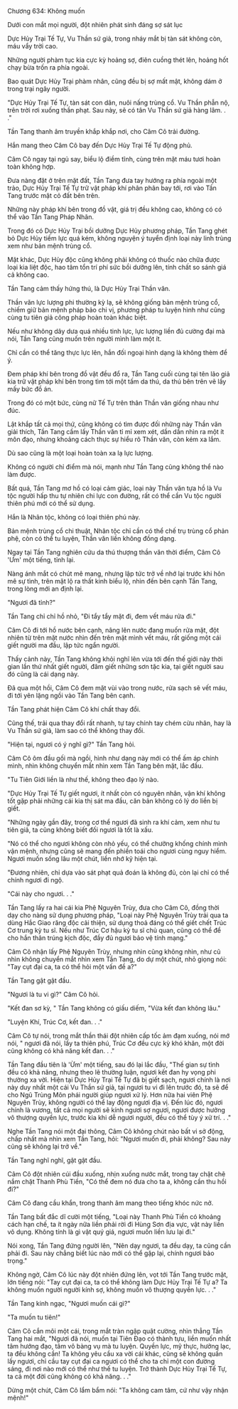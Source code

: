 




Chương 634: Không muốn


Dưới con mắt mọi người, đột nhiên phát sinh đáng sợ sát lục

Dực Hủy Trại Tế Tự, Vu Thần sứ giả, trong nháy mắt bị tàn sát không còn, máu vẩy trời cao.

Những người phàm tục kia cực kỳ hoảng sợ, điên cuồng thét lên, hoảng hốt chạy bừa trốn ra phía ngoài.

Bao quát Dực Hủy Trại phàm nhân, cũng đều bị sợ mất mật, không dám ở trong trại ngây người.

"Dực Hủy Trại Tế Tự, tàn sát con dân, nuôi nấng trùng cổ. Vu Thần phẫn nộ, trên trời rơi xuống thần phạt. Sau này, sẽ có tân Vu Thần sứ giả hàng lâm. . ."

Tần Tang thanh âm truyền khắp khắp nơi, cho Câm Cô trải đường.

Hắn mang theo Câm Cô bay đến Dực Hủy Trại Tế Tự động phủ.

Câm Cô ngay tại ngủ say, biểu lộ điềm tĩnh, cùng trên mặt máu tươi hoàn toàn không hợp.

Đưa nàng đặt ở trên mặt đất, Tần Tang đưa tay hướng ra phía ngoài một trảo, Dực Hủy Trại Tế Tự trữ vật pháp khí phân phân bay tới, rơi vào Tần Tang trước mặt cỏ đất bên trên.

Những này pháp khí bên trong đồ vật, giá trị đều không cao, không có có thể vào Tần Tang Pháp Nhãn.

Trong đó có Dực Hủy Trại bồi dưỡng Dực Hủy phương pháp, Tần Tang ghét bỏ Dực Hủy tiềm lực quá kém, không nguyện ý tuyển định loại này linh trùng xem như bản mệnh trùng cổ.

Mặt khác, Dực Hủy độc cũng không phải không có thuốc nào chữa được loại kia liệt độc, hao tâm tổn trí phí sức bồi dưỡng lên, tính chất so sánh giá cả không cao.

Tần Tang cảm thấy hứng thú, là Dực Hủy Trại Thần văn.

Thần văn lực lượng phi thường kỳ lạ, sẽ không giống bản mệnh trùng cổ, chiếm giữ bản mệnh pháp bảo chi vị, phương pháp tu luyện hình như cũng cùng tu tiên giả công pháp hoàn toàn khác biệt.

Nếu như không dây dưa quá nhiều tinh lực, lực lượng liền đủ cường đại mà nói, Tần Tang cũng muốn trên người mình làm một ít.

Chỉ cần có thể tăng thực lực lên, hắn đối ngoại hình dạng là không thèm để ý.

Đem pháp khí bên trong đồ vật đều đổ ra, Tần Tang cuối cùng tại tên lão giả kia trữ vật pháp khí bên trong tìm tới một tấm da thú, da thú bên trên vẽ lấy mấy bức đồ án.

Trong đó có một bức, cùng nữ Tế Tự trên thân Thần văn giống nhau như đúc.

Lật khắp tất cả mọi thứ, cũng không có tìm được đối những này Thần văn giải thích, Tần Tang cầm lấy Thần văn tỉ mỉ xem xét, dần dần nhìn ra một ít môn đạo, nhưng khoảng cách thực sự hiểu rõ Thần văn, còn kém xa lắm.

Dù sao cũng là một loại hoàn toàn xa lạ lực lượng.

Không có người chỉ điểm mà nói, mạnh như Tần Tang cũng không thể nào làm được.

Bất quá, Tần Tang mơ hồ có loại cảm giác, loại này Thần văn tựa hồ là Vu tộc người hấp thu tự nhiên chi lực con đường, rất có thể cần Vu tộc người thiên phú mới có thể sử dụng.

Hắn là Nhân tộc, không có loại thiên phú này.

Bản mệnh trùng cổ chi thuật, Nhân tộc chỉ cần có thể chế trụ trùng cổ phản phệ, còn có thể tu luyện, Thần văn liền không đồng dạng.

Ngay tại Tần Tang nghiên cứu da thú thượng thần văn thời điểm, Câm Cô 'Ưm' một tiếng, tỉnh lại.

Nàng ánh mắt có chút mê mang, nhưng lập tức trở về nhớ lại trước khi hôn mê sự tình, trên mặt lộ ra thất kinh biểu lộ, nhìn đến bên cạnh Tần Tang, trong lòng mới an định lại.

"Ngươi đã tỉnh?"

Tần Tang chỉ chỉ hồ nhỏ, "Đi tẩy tẩy mặt đi, đem vết máu rửa đi."

Câm Cô đi tới hồ nước bên cạnh, nâng lên nước đang muốn rửa mặt, đột nhiên từ trên mặt nước nhìn đến trên mặt mình vết máu, rất giống một cái giết người ma đầu, lập tức ngẩn người.

Thấy cảnh này, Tần Tang không khỏi nghĩ lên vừa tới đến thế giới này thời gian lần thứ nhất giết người, đâm giết những sơn tặc kia, tại giết người sau đó cũng là cái dạng này.

Đã qua một hồi, Câm Cô đem mặt vùi vào trong nước, rửa sạch sẽ vết máu, đi tới yên lặng ngồi vào Tần Tang bên cạnh.

Tần Tang phát hiện Câm Cô khí chất thay đổi.

Cũng thế, trải qua thay đổi rất nhanh, tự tay chính tay chém cừu nhân, hay là Vu Thần sứ giả, làm sao có thể không thay đổi.

"Hiện tại, ngươi có ý nghĩ gì?" Tần Tang hỏi.

Câm Cô ôm đầu gối mà ngồi, hình như dạng này mới có thể ấm áp chính mình, nhìn không chuyển mắt nhìn xem Tần Tang bên mặt, lắc đầu.

"Tu Tiên Giới liền là như thế, không theo đạo lý nào.

"Dực Hủy Trại Tế Tự giết ngươi, ít nhất còn có nguyên nhân, vận khí không tốt gặp phải những cái kia thị sát ma đầu, căn bản không có lý do liền bị giết.

"Những ngày gần đây, trong cơ thể ngươi đã sinh ra khí cảm, xem như tu tiên giả, ta cũng không biết đối ngươi là tốt là xấu.

"Nó có thể cho ngươi không còn nhỏ yếu, có thể chưởng khống chính mình vận mệnh, nhưng cũng sẽ mang đến phiền toái cho ngươi cùng nguy hiểm. Ngươi muốn sống lâu một chút, liền nhớ kỹ hiện tại.

"Đương nhiên, chỉ dựa vào sát phạt quả đoán là không đủ, còn lại chỉ có thể chính ngươi đi ngộ.

"Cái này cho ngươi. . ."

Tần Tang lấy ra hai cái kia Phệ Nguyên Trùy, đưa cho Câm Cô, đồng thời dạy cho nàng sử dụng phương pháp, "Loại này Phệ Nguyên Trùy trải qua ta dùng Hắc Giao răng độc cải thiện, sử dụng thoả đáng có thể giết chết Trúc Cơ trung kỳ tu sĩ. Nếu như Trúc Cơ hậu kỳ tu sĩ chủ quan, cũng có thể để cho hắn thân trúng kịch độc, đầy đủ ngươi bảo vệ tính mạng."

Câm Cô nhận lấy Phệ Nguyên Trùy, nhưng nhìn cũng không nhìn, như cũ nhìn không chuyển mắt nhìn xem Tần Tang, do dự một chút, nhỏ giọng nói: "Tay cụt đại ca, ta có thể hỏi một vấn đề a?"

Tần Tang gật gật đầu.

"Ngươi là tu vi gì?" Câm Cô hỏi.

"Kết đan sơ kỳ, " Tần Tang không có giấu diếm, "Vừa kết đan không lâu."

"Luyện Khí, Trúc Cơ, kết đan. . ."

Câm Cô tự nói, trong mắt thần thái đột nhiên cấp tốc ảm đạm xuống, nói mớ nói, " ngươi đã nói, lấy ta thiên phú, Trúc Cơ đều cực kỳ khó khăn, một đời cũng không có khả năng kết đan. . ."

Tần Tang đầu tiên là 'Ừm' một tiếng, sau đó lại lắc đầu, "Thế gian sự tình đều có khả năng, nhưng theo lẽ thường luận, ngươi kết đan hy vọng phi thường xa vời. Hiện tại Dực Hủy Trại Tế Tự đã bị giết sạch, ngươi chính là nơi này duy nhất một cái Vu Thần sứ giả, tại ngươi tu vi đi lên trước đó, ta sẽ để cho Ngũ Trùng Môn phái người giúp ngươi xử lý. Hơn nữa hai viên Phệ Nguyên Trùy, không người có thể lay động ngươi địa vị. Đến lúc đó, ngươi chính là vương, tất cả mọi người sẽ kính ngươi sợ ngươi, ngươi được hưởng vô thượng quyền lực, trước kia khi dễ ngươi người, đều có thể tùy ý xử trí. . ."

Nghe Tần Tang nói một đại thông, Câm Cô không chút nào bất vi sở động, chấp nhất mà nhìn xem Tần Tang, hỏi: "Ngươi muốn đi, phải không? Sau này cũng sẽ không lại trở về."

Tần Tang nghĩ nghĩ, gật gật đầu.

Câm Cô đột nhiên cúi đầu xuống, nhịn xuống nước mắt, trong tay chặt chẽ nắm chặt Thanh Phù Tiền, "Có thể đem nó đưa cho ta a, không cần thu hồi đi?"

Câm Cô đang cầu khẩn, trong thanh âm mang theo tiếng khóc nức nở.

Tần Tang bất đắc dĩ cười một tiếng, "Loại này Thanh Phù Tiền có khoảng cách hạn chế, ta ít ngày nữa liền phải rời đi Hùng Sơn địa vực, vật này liền vô dụng. Không tính là gì vật quý giá, ngươi muốn liền lưu lại đi."

Nói xong, Tần Tang đứng người lên, "Nên dạy ngươi, ta đều dạy, ta cũng cần phải đi. Sau này chẳng biết lúc nào mới có thể gặp lại, chính ngươi bảo trọng."

Không ngờ, Câm Cô lúc này đột nhiên đứng lên, vọt tới Tần Tang trước mặt, lớn tiếng nói: "Tay cụt đại ca, ta có thể không làm Dực Hủy Trại Tế Tự a? Ta không muốn người người kính sợ, không muốn vô thượng quyền lực. . ."

Tần Tang kinh ngạc, "Ngươi muốn cái gì?"

"Ta muốn tu tiên!"

Câm Cô cắn môi một cái, trong mắt tràn ngập quật cường, nhìn thẳng Tần Tang hai mắt, "Ngươi đã nói, muốn tại Tiên Đạo có thành tựu, liền muốn nhất tâm hướng đạo, tâm vô bàng vụ mà tu luyện. Quyền lực, mỹ thực, hưởng lạc, ta đều không cần! Ta không yêu cầu xa vời cái khác, cũng sẽ không quấn lấy ngươi, chỉ cầu tay cụt đại ca ngươi có thể cho ta chỉ một con đường sáng, đi nơi nào mới có thể như thế tu luyện. Trở thành Dực Hủy Trại Tế Tự, ta cả một đời cũng không có khả năng. . ."

Dừng một chút, Câm Cô lẩm bẩm nói: "Ta không cam tâm, cứ như vậy nhận mệnh!"




